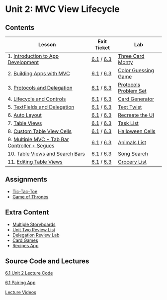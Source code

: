 # Unit 2: MVC View Lifecycle

## Contents

| Lesson | Exit Ticket | Lab |
| --- | --- | --- |
| 1. [Introduction to App Development](https://github.com/joinpursuit/Pursuit-Core-iOS/blob/master/mvc-view-lifecycle/introduction-to-app-development/README.md) | [6.1](https://canvas.instructure.com/courses/1605734/assignments/11854061) / [6.3](https://canvas.instructure.com/courses/1705726/assignments/12465041) | [Three Card Monty](https://github.com/joinpursuit/Pursuit-Core-iOS-Three-Card-Monte) |
| 2. [Building Apps with MVC](https://github.com/joinpursuit/Pursuit-Core-iOS/blob/master/mvc-view-lifecycle/app-architecture-mvc/README.md) | [6.1](https://canvas.instructure.com/courses/1605734/assignments/11893013) / [6.3](https://canvas.instructure.com/courses/1705726/assignments/12951656) | [Color Guessing Game](https://github.com/joinpursuit/Pursuit-Core-iOS-ColorGuessingGameExercise) |
| 3. [Protocols and Delegation](https://github.com/joinpursuit/Pursuit-Core-iOS/blob/master/mvc-view-lifecycle/protocols/README.md) | [6.1](https://canvas.instructure.com/courses/1605734/assignments/11852913) / [6.3](https://canvas.instructure.com/courses/1705726/assignments/12465052) | [Protocols Problem Set](https://github.com/joinpursuit/Swift-Protocols-Lab/blob/master/README.md) |
| 4. [Lifecycle and Controls](https://github.com/joinpursuit/Pursuit-Core-iOS/blob/master/mvc-view-lifecycle/lifecycle-and-controls/README.md) | [6.1](https://canvas.instructure.com/courses/1605734/assignments/11852847) / [6.3](https://canvas.instructure.com/courses/1705726/assignments/12465057) | [Card Generator](https://github.com/joinpursuit/Pursuit-Core-iOS-Controls-Lab) |
| 5. [TextFields and Delegation](https://github.com/joinpursuit/Pursuit-Core-iOS/blob/master/mvc-view-lifecycle/delegation-through-uitextfield/README.md) | [6.1](https://canvas.instructure.com/courses/1605734/assignments/11853976) / [6.3](https://canvas.instructure.com/courses/1705726/assignments/12465065) | [Text Twist](https://github.com/joinpursuit/AC-iOS-TextTwist/tree/master) |
| 6. [Auto Layout](https://github.com/joinpursuit/Pursuit-Core-iOS/blob/master/mvc-view-lifecycle/autolayout/README.md) | [6.1](https://canvas.instructure.com/courses/1605734/assignments/11853986) / [6.3](https://canvas.instructure.com/courses/1705726/assignments/12465046) | [Recreate the UI](https://github.com/joinpursuit/Pursuit-Core-iOS-Auto-Layout-Lab) |
| 7. [Table Views](https://github.com/joinpursuit/Pursuit-Core-iOS/blob/master/mvc-view-lifecycle/uitableview/README.md) | [6.1](https://canvas.instructure.com/courses/1605734/assignments/11854000) / [6.3](https://canvas.instructure.com/courses/1705726/assignments/12465056) | [Task List](https://github.com/joinpursuit/Pursuit-Core-iOS-TableView-Introduction-Lab) |
| 8. [Custom Table View Cells](https://github.com/joinpursuit/Pursuit-Core-iOS/blob/master/mvc-view-lifecycle/custom-uitableviewcells/README.md) | [6.1](https://canvas.instructure.com/courses/1605734/assignments/11854037) / [6.3](https://canvas.instructure.com/courses/1705726/assignments/12465051) | [Halloween Cells](https://github.com/joinpursuit/Pursuit-Core-iOS-Custom-Table-View-Cell-Lab) |
| 9. [Multiple MVC - Tab Bar Controller + Segues](https://github.com/joinpursuit/Pursuit-Core-iOS/blob/master/mvc-view-lifecycle/multiple-mvc/README.md) | [6.1](https://canvas.instructure.com/courses/1605734/assignments/11852686) / [6.3](https://canvas.instructure.com/courses/1705726/assignments/12465068) | [Animals List](https://github.com/joinpursuit/Pursuit-Core-iOS-Multiple-MVC-Lab) |
| 10. [Table Views and Search Bars](https://github.com/joinpursuit/Pursuit-Core-iOS/blob/master/mvc-view-lifecycle/uitableview-and-uisearchbar/README.md) | [6.1](https://canvas.instructure.com/courses/1605734/assignments/12056272) / [6.3](https://canvas.instructure.com/courses/1705726/assignments/12465047) | [Song Search](https://github.com/joinpursuit/SongsSearchBar) |
| 11. [Editing Table Views](https://github.com/joinpursuit/Pursuit-Core-iOS/tree/master/mvc-view-lifecycle/editing-table-views) | [6.1](https://canvas.instructure.com/courses/1605734/assignments/12176498) / [6.3](https://canvas.instructure.com/courses/1705726/quizzes/4460628) | [Grocery List](https://github.com/joinpursuit/Pursuit-Core-Editing-TableViews-Lab) |


## Assignments

- [Tic-Tac-Toe](https://github.com/joinpursuit/Pursuit-Core-iOS-Unit2-Assignment1)
- [Game of Thrones](https://github.com/joinpursuit/AC-iOS-GOT)

## Extra Content
- [Multiple Storyboards](https://github.com/joinpursuit/Pursuit-Core-iOS/tree/master/mvc-view-lifecycle/multiple-mvc-day-two)
- [Unit Two Review List](https://github.com/joinpursuit/Pursuit-Core-iOS/blob/master/mvc-view-lifecycle/unit-review/README.md)
- [Delegation Review Lab](https://github.com/joinpursuit/Pursuit-Core-MVC-Delegation-Review-Lab)
- [Card Games](https://github.com/joinpursuit/Pursuit-Core-iOS-CardGame)
- [Recipes App](https://github.com/joinpursuit/Pursuit-Core-iOS-Recipes)

## Source Code and Lectures

[6.1 Unit 2 Lecture Code](./lecture-files)

[6.1 Pairing App](https://github.com/davidlawrencer/6.1-pairing-generator)

[Lecture Videos](https://www.youtube.com/channel/UCDN46W3L67JMtrRb-u_cgCA)
